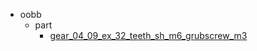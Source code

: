 * oobb
  * part
    * [gear_04_09_ex_32_teeth_sh_m6_grubscrew_m3](oobb/part/gear_04_09_ex_32_teeth_sh_m6_grubscrew_m3)
